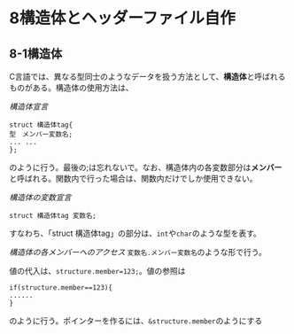 # 8構造体とヘッダーファイル自作
## 8-1構造体
C言語では、異なる型同士のようなデータを扱う方法として、**構造体**と呼ばれるものがある。構造体の使用方法は、

*構造体宣言*
```
struct 構造体tag{
型　メンバー変数名;
... ...
};
```
のように行う。最後の;は忘れないで。なお、構造体内の各変数部分は**メンバー**と呼ばれる。関数内で行った場合は、関数内だけでしか使用できない。

*構造体の変数宣言*
```
struct 構造体tag 変数名;
```
すなわち、「struct 構造体tag」の部分は、`int`や`char`のような型を表す。

*構造体の各メンバーへのアクセス*
`変数名.メンバー変数名`のような形で行う。

値の代入は、`structure.member=123;`。値の参照は
```
if(structure.member==123){
......
}
```
のように行う。ポインターを作るには、`&structure.member`のようにする
